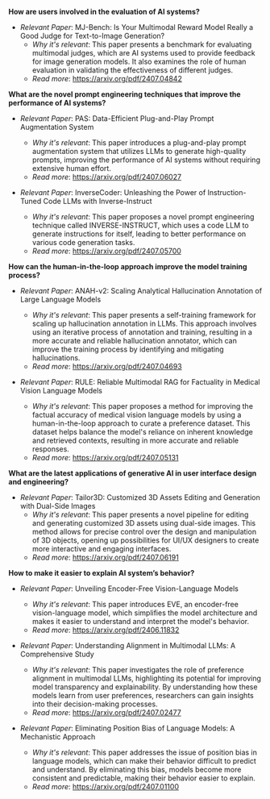 **How are users involved in the evaluation of AI systems?**

- *Relevant Paper*: MJ-Bench: Is Your Multimodal Reward Model Really a Good Judge for Text-to-Image Generation?
    - *Why it's relevant*: This paper presents a benchmark for evaluating multimodal judges, which are AI systems used to provide feedback for image generation models. It also examines the role of human evaluation in validating the effectiveness of different judges.
    - *Read more*: https://arxiv.org/pdf/2407.04842

**What are the novel prompt engineering techniques that improve the performance of AI systems?**

- *Relevant Paper*: PAS: Data-Efficient Plug-and-Play Prompt Augmentation System
    - *Why it's relevant*: This paper introduces a plug-and-play prompt augmentation system that utilizes LLMs to generate high-quality prompts, improving the performance of AI systems without requiring extensive human effort. 
    - *Read more*: https://arxiv.org/pdf/2407.06027

- *Relevant Paper*: InverseCoder: Unleashing the Power of Instruction-Tuned Code LLMs with Inverse-Instruct
    - *Why it's relevant*: This paper proposes a novel prompt engineering technique called INVERSE-INSTRUCT, which uses a code LLM to generate instructions for itself, leading to better performance on various code generation tasks.
    - *Read more*: https://arxiv.org/pdf/2407.05700

**How can the human-in-the-loop approach improve the model training process?**

- *Relevant Paper*: ANAH-v2: Scaling Analytical Hallucination Annotation of Large Language Models
    - *Why it's relevant*: This paper presents a self-training framework for scaling up hallucination annotation in LLMs. This approach involves using an iterative process of annotation and training, resulting in a more accurate and reliable hallucination annotator, which can improve the training process by identifying and mitigating hallucinations.
    - *Read more*: https://arxiv.org/pdf/2407.04693

- *Relevant Paper*: RULE: Reliable Multimodal RAG for Factuality in Medical Vision Language Models
    - *Why it's relevant*: This paper proposes a method for improving the factual accuracy of medical vision language models by using a human-in-the-loop approach to curate a preference dataset. This dataset helps balance the model's reliance on inherent knowledge and retrieved contexts, resulting in more accurate and reliable responses.
    - *Read more*: https://arxiv.org/pdf/2407.05131

**What are the latest applications of generative AI in user interface design and engineering?**

- *Relevant Paper*: Tailor3D: Customized 3D Assets Editing and Generation with Dual-Side Images
    - *Why it's relevant*: This paper presents a novel pipeline for editing and generating customized 3D assets using dual-side images. This method allows for precise control over the design and manipulation of 3D objects, opening up possibilities for UI/UX designers to create more interactive and engaging interfaces.
    - *Read more*: https://arxiv.org/pdf/2407.06191

**How to make it easier to explain AI system’s behavior?**

- *Relevant Paper*: Unveiling Encoder-Free Vision-Language Models
    - *Why it's relevant*: This paper introduces EVE, an encoder-free vision-language model, which simplifies the model architecture and makes it easier to understand and interpret the model's behavior. 
    - *Read more*: https://arxiv.org/pdf/2406.11832

- *Relevant Paper*: Understanding Alignment in Multimodal LLMs: A Comprehensive Study
    - *Why it's relevant*: This paper investigates the role of preference alignment in multimodal LLMs, highlighting its potential for improving model transparency and explainability. By understanding how these models learn from user preferences, researchers can gain insights into their decision-making processes.
    - *Read more*: https://arxiv.org/pdf/2407.02477

- *Relevant Paper*: Eliminating Position Bias of Language Models: A Mechanistic Approach
    - *Why it's relevant*: This paper addresses the issue of position bias in language models, which can make their behavior difficult to predict and understand. By eliminating this bias, models become more consistent and predictable, making their behavior easier to explain.
    - *Read more*: https://arxiv.org/pdf/2407.01100 
